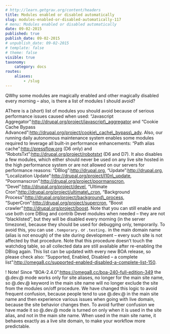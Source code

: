 ```yaml
---
# http://learn.getgrav.org/content/headers
title: Modules enabled or disabled automatically
slug: modules-enabled-or-disabled-automatically-117
# menu: Modules enabled or disabled automatically
date: 09-02-2015
published: true
publish_date: 09-02-2015
# unpublish_date: 09-02-2015
# template: false
# theme: false
visible: true
taxonomy:
    category: docs
routes:
    aliases:
        - /slug
---
```


<a name="debug-q"></a>

QWhy some modules are magically enabled and other magically disabled every morning – also, is there a list of modules I should avoid?

<a name="debug-a"></a>

AThere is a (short) list of modules you should avoid because of serious performance issues caused when used: “Javascript Aggregator”:http://drupal.org/project/javascript\_aggregator and “Cookie Cache Bypass Advanced”:http://drupal.org/project/cookie\_cache\_bypass\_adv. Also, our running daily autonomous maintenance system enables some modules required to leverage all built-in performance enhancements: “Path alias cache”:http://pressflow.org (D6 only) and “RobotsTxt”:http://drupal.org/project/robotstxt (D6 and D7). It also disables a few modules, which either should never be used on any live site hosted in the high performance system or are not allowed on our servers for performance reasons: “DBlog”:http://drupal.org, “Update”:http://drupal.org, “Localization Update”:http://drupal.org/project/l10n\_update, “Poormanscron”:http://drupal.org/project/poormanscron, “Devel”:http://drupal.org/project/devel, “Ultimate Cron”:http://drupal.org/project/ultimate\_cron, “Background Process”:http://drupal.org/project/background\_process, “SuperCron”:http://drupal.org/project/supercron, “Boost crawler”:http://drupal.org/project/boost. Note that you can still enable and use both core DBlog and contrib Devel modules when needed – they are not “blacklisted”, but they will be disabled every morning (in the server timezone), because they should be used for debugging only, temporarily. To avoid this, you can use `.temporary.` or `.testing.` in the main domain name (alias is not enough) of the site during development – every such site is not affected by that procedure. Note that this procedure doesn’t touch the watchdog table, so all collected data are still available after re-enabling the DBlog again. This list can be updated with every new BOA release, so please check also: “Supported, Enabled, Disabled – a complete list”:http://omega8.cc/supported-enabled-disabled-a-complete-list-150.

 ! Note! Since “BOA-2.4.0”:https://omega8.cc/boa-240-full-edition-349 the @.dev.@ mode works only for site aliases, no longer for the main site name, so @.dev.@ keyword in the main site name will no longer exclude the site from the modules on/off procedure. We have changed this logic to avoid frequent confusion, because people tend to use @.dev.@ in the main site name and then experience various issues when going with live domain, because the site behavior changes then. To avoid further confusion we have made it so @.dev.@ mode is turned on only when it is used in the site alias, and not in the main site name. When used in the main site name, it behaves exactly as a live site domain, to make your workflow more predictable.